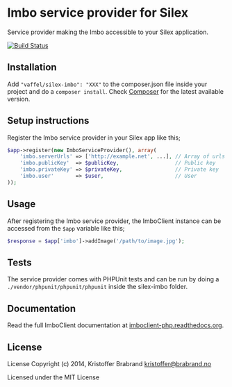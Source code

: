 Imbo service provider for Silex
============================
Service provider making the Imbo accessible to your Silex application.

[![Build Status](https://travis-ci.org/vaffel/silex-imbo.svg?branch=master)](https://travis-ci.org/vaffel/silex-imbo)

## Installation
Add `"vaffel/silex-imbo": "XXX"` to the composer.json file inside your project and do a `composer install`. Check [Composer][1] for the latest available version.

## Setup instructions
Register the Imbo service provider in your Silex app like this;

```php
$app->register(new ImboServiceProvider(), array(
    'imbo.serverUrls' => ['http://example.net', ...], // Array of urls to imbo installations
    'imbo.publicKey'  => $publicKey,                  // Public key
    'imbo.privateKey' => $privateKey,                 // Private key
    'imbo.user'       => $user,                       // User
));
```

## Usage
After registering the Imbo service provider, the ImboClient instance can be accessed from the `$app` variable like this;

```php
$response = $app['imbo']->addImage('/path/to/image.jpg');
```

## Tests
The service provider comes with PHPUnit tests and can be run by doing a `./vendor/phpunit/phpunit/phpunit` inside the silex-imbo folder.

## Documentation
Read the full ImboClient documentation at [imboclient-php.readthedocs.org][2].

## License
License
Copyright (c) 2014, Kristoffer Brabrand kristoffer@brabrand.no

Licensed under the MIT License

[1]: http://packagist.org/packages/vaffel/silex-imbo
[2]: http://imboclient-php.readthedocs.org/en/latest/
